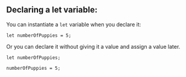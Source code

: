 ## Declaring a **let** variable:

You can instantiate a `let` variable when you declare it:

```
let numberOfPuppies = 5;
```

Or you can declare it without giving it a value and assign a value later.

```
let numberOfPuppies;

numberOfPuppies = 5;
```